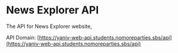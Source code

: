 # News Explorer API
The API for News Explorer website,

API Domain: [https://yaniv-web-api.students.nomoreparties.sbs/api](https://yaniv-web-api.students.nomoreparties.sbs/api)
